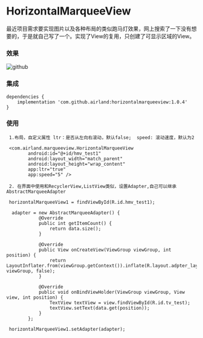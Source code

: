 # HorizontalMarqueeView
最近项目需求要实现图片以及各种布局的类似跑马灯效果，网上搜索了一下没有想要的，于是就自己写了一个。实现了View的复用，只创建了可显示区域的View。

### 效果
![github](https://github.com/LiShiHui24740/HorizontalMarqueeView/blob/master/img/marquee.gif)  

### 集成
```
dependencies {
    implementation 'com.github.airland:horizontalmarqueeview:1.0.4'
}
```

### 使用
```
 1.布局，自定义属性 ltr：是否从左向右滚动，默认false;  speed: 滚动速度，默认为2
 
 <com.airland.marqueeview.HorizontalMarqueeView
        android:id="@+id/hmv_test1"
        android:layout_width="match_parent"
        android:layout_height="wrap_content"
        app:ltr="true"
        app:speed="5" />
        
 2. 在界面中使用和RecyclerView,ListView类似，设置Adapter,自己可以继承AbstractMarqueeAdapter
 
 horizontalMarqueeView1 = findViewById(R.id.hmv_test1);
 
  adapter = new AbstractMarqueeAdapter() {
            @Override
            public int getItemCount() {
                return data.size();
            }

            @Override
            public View onCreateView(ViewGroup viewGroup, int position) {
                return LayoutInflater.from(viewGroup.getContext()).inflate(R.layout.adpter_layout, viewGroup, false);
            }

            @Override
            public void onBindViewHolder(ViewGroup viewGroup, View view, int position) {
                TextView textView = view.findViewById(R.id.tv_test);
                textView.setText(data.get(position));
            }
        };
        
 horizontalMarqueeView1.setAdapter(adapter);
 
```
